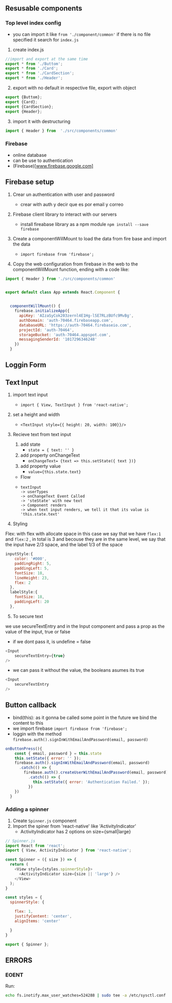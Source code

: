 ## Resusable components

### Top level index config

- you can import it like `from './component/common'` if there is no file specified it search for `index.js`

1. create index.js
```js
//import and export at the same time
export * from './Buttom';
export * from './Card';
export * from './CardSection';
export * from './Header';
```


2. export with no default in respective file, export with object

```js
export {Buttom};
export {Card};
export {CardSection};
export {Header};
```

3. import it with destructuring

```js
import { Header } from  './src/components/common'
```

### Firebase

- online database
- can be use to authentication
- (Firebase)[www.firebase.google.com]

## Firebase setup

1. Crear un authentication with user and password
    - crear with auth y decir que es por email y correo

2. Firebase client library to interact with our servers
    - install fireabase library as a npm module `npm install --save firebase`

3. Create a componentWillMount to load the data from fire base and import the data
    - `import firebase from 'firebase'; `

3. Copy the web configuration from firebase in the web to the componentWillMount function, ending with a code like:

```js
import { Header } from './src/components/common'


export default class App extends React.Component {


  componentWillMount() {
    firebase.initializeApp({
      apiKey: 'AIzaSyCok203zernl4E1Hg-lSE7RLzBUfc9MvBg',
      authDomain: 'auth-70464.firebaseapp.com',
      databaseURL: 'https://auth-70464.firebaseio.com',
      projectId: 'auth-70464',
      storageBucket: 'auth-70464.appspot.com',
      messagingSenderId: '1017296346248'
    })
  }
```

## Loggin Form

## Text Input

1. import text input
    - `import { View, TextInput } from 'react-native';`

2. set a height and width
    - `<TextInput style={{ height: 20, width: 100}}/>`

3. Recieve text from text input
    1. add state
        - `state = { text: '' }`
    2. add property onChangeText
        - `onChangeText= {text => this.setState({ text })}`
    3. add property value
        - `value={this.state.text}`



    - Flow
    -   ```
        textInput
        -> userTypes
        -> onChangeText Event Called
        -> 'steState' with new text
        -> Component renders
        -> when text input renders, we tell it that its value is 'this.state.text'
        ```

4. Styling

Flex: with flex with allocate space in this case we say that we have `flex:1` and `flex:2` , in total is 3 and becouse they are in the same level, we say that the input have 2/3 space, and the label 1/3 of the space

```js
inputStyle:{
    color: '#000',
    paddingRight: 5,
    paddingLeft: 5,
    fontSize: 18,
    lineHeight: 23,
    flex: 2
  },
  labelStyle:{
    fontSize: 18,
    paddingLeft: 20
  },
```

5. To secure text

we use secureTextEntry and in the Input component and pass a prop as the value of the input, true or false
- if we dont pass it, is undefine = false
```js
<Input
    secureTextEntry={true}
/>
```

- we can pass it without the value, the booleans asumes its true
```js
<Input
    secureTextEntry
/>
```

## Button callback

- bind(this): as it gonna be called some point in the future we bind the content to this
- we import firebase `import firebase from 'firebase';`
- loggin with the method `firebase.auth().signInWithEmailAndPassword(email, password)`

```js
onButtonPress(){
    const { email, password } = this.state
    this.setState({ error: '' });
    firebase.auth().signInWithEmailAndPassword(email, password)
      .catch(() => {
        firebase.auth().createUserWithEmailAndPassword(email, password)
          .catch(() => {
            this.setState({ error: 'Authentication Failed.' });
          })
    })
  }
```

### Adding a spinner

1. Create `Spinner.js` component
2. Import the spiner from 'react-native' like 'ActivityIndicator'
    - ActivityIndicator has 2 options on size={small|large}
```js
// Spinner.js
import React from 'react';
import { View, ActivityIndicator } from 'react-native';

const Spinner = ({ size }) => {
  return (
    <View style={styles.spinnerStyle}>
      <ActivityIndicator size={size || 'large'} />
    </View>
  );
}

const styles = {
  spinnerStyle: {

    flex: 1,
    justifyContent: 'center',
    alignItems: 'center'

  }
}

export { Spinner };
```













## ERRORS

### EOENT
Run:

```bash
echo fs.inotify.max_user_watches=524288 | sudo tee -a /etc/sysctl.conf && sudo sysctl -p
```